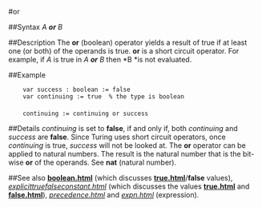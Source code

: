 
#or

##Syntax
*A ***or*** B*



##Description
The **or** (boolean) operator yields a result of true if at least one (or both) of the operands is true. **or** is a short circuit operator. For example, if *A* is true in *A ***or*** B* then *B *is not evaluated.



##Example



        var success : boolean := false
        var continuing := true  % the type is boolean
        
        continuing := continuing or success
##Details
*continuing* is set to **false**, if and only if, both *continuing* and *success* are **false**. Since Turing uses short circuit operators, once *continuing* is true, *success* will not be looked at.
The **or** operator can be applied to natural numbers. The result is the natural number that is the bit-wise **or** of the operands. See **nat** (natural number).



##See also
**[boolean.html](boolean)** (which discusses **[true.html](true)**/**false** values), *[explicittruefalseconstant.html](explicitTrueFalseConstant)* (which discusses the values **[true.html](true)** and **[false.html](false)**), *[precedence.html](precedence)* and *[expn.html](expn)* (expression).


